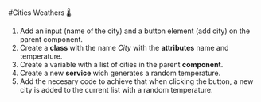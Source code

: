 #Cities Weathers 🌡️

1. Add an input (name of the city) and a button element (add city) on the parent component.
2. Create a **class** with the name *City* with the **attributes** name and temperature.
3. Create a variable with a list of cities in the parent **component**.
4. Create a new **service** wich generates a random temperature.
5. Add the necesary code to achieve that when clicking the button, a new city is added to the current list with a random temperature.